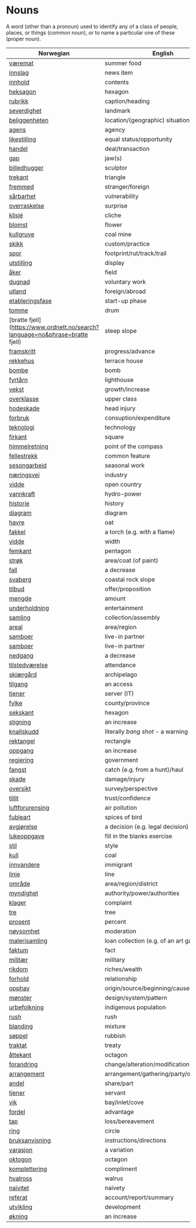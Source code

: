 # Nouns

A word (other than a pronoun) used to identify any of a class of people, places, or things (common noun), or to name a particular one of these (proper noun).

| Norwegian | English | Gender |
| --- | --- | --- |
| [væremat](https://www.ordnett.no/search?language=no&phrase=væremat) | summer food | m |
| [innslag](https://www.ordnett.no/search?language=no&phrase=innslag) | news item | i |
| [innhold](https://www.ordnett.no/search?language=no&phrase=innhold) | contents | i |
| [heksagon](https://www.ordnett.no/search?language=no&phrase=heksagon) | hexagon | m |
| [rubrikk](https://www.ordnett.no/search?language=no&phrase=rubrikk) | caption/heading | m |
| [severdighet](https://www.ordnett.no/search?language=no&phrase=severdighet) | landmark | m |
| [beliggenheten](https://www.ordnett.no/search?language=no&phrase=beliggenheten) | location/(geographic) situation | m/f |
| [agens](https://www.ordnett.no/search?language=no&phrase=agens) | agency | m |
| [likestilling](https://www.ordnett.no/search?language=no&phrase=likestilling) | equal status/opportunity | m |
| [handel](https://www.ordnett.no/search?language=no&phrase=handel) | deal/transaction | m |
| [gap](https://www.ordnett.no/search?language=no&phrase=gap) | jaw(s) | m |
| [billedhugger](https://www.ordnett.no/search?language=no&phrase=billedhugger) | sculptor | m |
| [trekant](https://www.ordnett.no/search?language=no&phrase=trekant) | triangle | m |
| [fremmed](https://www.ordnett.no/search?language=no&phrase=fremmed) | stranger/foreign | m |
| [sårbarhet](https://www.ordnett.no/search?language=no&phrase=sårbarhet) | vulnerability | m |
| [overraskelse](https://www.ordnett.no/search?language=no&phrase=overraskelse) | surprise | m |
| [klisjé](https://www.ordnett.no/search?language=no&phrase=klisjé) | cliche | m |
| [blomst](https://www.ordnett.no/search?language=no&phrase=blomst) | flower | m |
| [kullgruve](https://www.ordnett.no/search?language=no&phrase=kullgruve) | coal mine | m |
| [skikk](https://www.ordnett.no/search?language=no&phrase=skikk) | custom/practice | m |
| [spor](https://www.ordnett.no/search?language=no&phrase=spor) | footprint/rut/track/trail | i |
| [utstilling](https://www.ordnett.no/search?language=no&phrase=utstilling) | display | m |
| [åker](https://www.ordnett.no/search?language=no&phrase=åker) | field | m |
| [dugnad](https://www.ordnett.no/search?language=no&phrase=dugnad) | voluntary work | m |
| [utland](https://www.ordnett.no/search?language=no&phrase=utland) | foreign/abroad | m |
| [etableringsfase](https://www.ordnett.no/search?language=no&phrase=etableringsfase) | start-up phase | m |
| [tomme](https://www.ordnett.no/search?language=no&phrase=tomme) | drum | m |
| [bratte fjell](https://www.ordnett.no/search?language=no&phrase=bratte fjell) | steep slope | m |
| [framskritt](https://www.ordnett.no/search?language=no&phrase=framskritt) | progress/advance | i |
| [rekkehus](https://www.ordnett.no/search?language=no&phrase=rekkehus) | terrace house | i |
| [bombe](https://www.ordnett.no/search?language=no&phrase=bombe) | bomb | m |
| [fyrtårn](https://www.ordnett.no/search?language=no&phrase=fyrtårn) | lighthouse | i |
| [vekst](https://www.ordnett.no/search?language=no&phrase=vekst) | growth/increase | m |
| [overklasse](https://www.ordnett.no/search?language=no&phrase=overklasse) | upper class | m |
| [hodeskade](https://www.ordnett.no/search?language=no&phrase=hodeskade) | head injury | m |
| [forbruk](https://www.ordnett.no/search?language=no&phrase=forbruk) | consuption/expenditure | i |
| [teknologi](https://www.ordnett.no/search?language=no&phrase=teknologi) | technology | m |
| [firkant](https://www.ordnett.no/search?language=no&phrase=firkant) | square | m |
| [himmelretning](https://www.ordnett.no/search?language=no&phrase=himmelretning) | point of the compass | m |
| [fellestrekk](https://www.ordnett.no/search?language=no&phrase=fellestrekk) | common feature | i |
| [sesongarbeid](https://www.ordnett.no/search?language=no&phrase=sesongarbeid) | seasonal work | i |
| [næringsvei](https://www.ordnett.no/search?language=no&phrase=næringsvei) | industry | m |
| [vidde](https://www.ordnett.no/search?language=no&phrase=vidde) | open country | m |
| [vannkraft](https://www.ordnett.no/search?language=no&phrase=vannkraft) | hydro-power | m |
| [historie](https://www.ordnett.no/search?language=no&phrase=historie) | history | m/f |
| [diagram](https://www.ordnett.no/search?language=no&phrase=diagram) | diagram | i |
| [havre](https://www.ordnett.no/search?language=no&phrase=havre) | oat | m |
| [fakkel](https://www.ordnett.no/search?language=no&phrase=fakkel) | a torch (e.g. with a flame) | m |
| [vidde](https://www.ordnett.no/search?language=no&phrase=vidde) | width | m/f |
| [femkant](https://www.ordnett.no/search?language=no&phrase=femkant) | pentagon | m |
| [strøk](https://www.ordnett.no/search?language=no&phrase=strøk) | area/coat (of paint) | i |
| [fall](https://www.ordnett.no/search?language=no&phrase=fall) | a decrease | i |
| [svaberg](https://www.ordnett.no/search?language=no&phrase=svaberg) | coastal rock slope | i |
| [tilbud](https://www.ordnett.no/search?language=no&phrase=tilbud) | offer/proposition | i |
| [mengde](https://www.ordnett.no/search?language=no&phrase=mengde) | amount | m |
| [underholdning](https://www.ordnett.no/search?language=no&phrase=underholdning) | entertainment | m |
| [samling](https://www.ordnett.no/search?language=no&phrase=samling) | collection/assembly | m |
| [areal](https://www.ordnett.no/search?language=no&phrase=areal) | area/region | i |
| [samboer](https://www.ordnett.no/search?language=no&phrase=samboer) | live-in partner | m |
| [samboer](https://www.ordnett.no/search?language=no&phrase=samboer) | live-in partner | m |
| [nedgang](https://www.ordnett.no/search?language=no&phrase=nedgang) | a decrease | m |
| [tilstedværelse](https://www.ordnett.no/search?language=no&phrase=tilstedværelse) | attendance | i |
| [skjærgård](https://www.ordnett.no/search?language=no&phrase=skjærgård) | archipelago | m |
| [tilgang](https://www.ordnett.no/search?language=no&phrase=tilgang) | an access | i |
| [tjener](https://www.ordnett.no/search?language=no&phrase=tjener) | server (IT) | m |
| [fylke](https://www.ordnett.no/search?language=no&phrase=fylke) | county/province | i |
| [sekskant](https://www.ordnett.no/search?language=no&phrase=sekskant) | hexagon | m |
| [stigning](https://www.ordnett.no/search?language=no&phrase=stigning) | an increase | m |
| [knallskudd](https://www.ordnett.no/search?language=no&phrase=knallskudd) | literally _bang shot_ - a warning shot gun | i |
| [rektangel](https://www.ordnett.no/search?language=no&phrase=rektangel) | rectangle | i |
| [oppgang](https://www.ordnett.no/search?language=no&phrase=oppgang) | an increase | m |
| [regjering](https://www.ordnett.no/search?language=no&phrase=regjering) | government | m |
| [fangst](https://www.ordnett.no/search?language=no&phrase=fangst) | catch (e.g. from a hunt)/haul | m |
| [skade](https://www.ordnett.no/search?language=no&phrase=skade) | damage/injury | m |
| [oversikt](https://www.ordnett.no/search?language=no&phrase=oversikt) | survey/perspective | m |
| [tillit](https://www.ordnett.no/search?language=no&phrase=tillit) | trust/confidence | m |
| [luftforurensing](https://www.ordnett.no/search?language=no&phrase=luftforurensing) | air pollution | m |
| [fubleart](https://www.ordnett.no/search?language=no&phrase=fubleart) | spices of bird | m/f |
| [avgjørelse](https://www.ordnett.no/search?language=no&phrase=avgjørelse) | a decision (e.g. legal decision) | m |
| [lukeoppgave](https://www.ordnett.no/search?language=no&phrase=lukeoppgave) | fill in the blanks exercise | m |
| [stil](https://www.ordnett.no/search?language=no&phrase=stil) | style | m |
| [kull](https://www.ordnett.no/search?language=no&phrase=kull) | coal | i |
| [innvandere](https://www.ordnett.no/search?language=no&phrase=innvandere) | immigrant | m |
| [linje](https://www.ordnett.no/search?language=no&phrase=linje) | line | m |
| [område](https://www.ordnett.no/search?language=no&phrase=område) | area/region/district | i |
| [myndighet](https://www.ordnett.no/search?language=no&phrase=myndighet) | authority/power/authorities | m |
| [klager](https://www.ordnett.no/search?language=no&phrase=klager) | complaint | m |
| [tre](https://www.ordnett.no/search?language=no&phrase=tre) | tree | i |
| [prosent](https://www.ordnett.no/search?language=no&phrase=prosent) | percent | m |
| [nøysomhet](https://www.ordnett.no/search?language=no&phrase=nøysomhet) | moderation | m |
| [malerisamling](https://www.ordnett.no/search?language=no&phrase=malerisamling) | loan collection (e.g. of an art gallery) | m |
| [faktum](https://www.ordnett.no/search?language=no&phrase=faktum) | fact | i |
| [militær](https://www.ordnett.no/search?language=no&phrase=militær) | military | m |
| [rikdom](https://www.ordnett.no/search?language=no&phrase=rikdom) | riches/wealth | m |
| [forhold](https://www.ordnett.no/search?language=no&phrase=forhold) | relationship | i |
| [opphav](https://www.ordnett.no/search?language=no&phrase=opphav) | origin/source/beginning/cause | i |
| [mønster](https://www.ordnett.no/search?language=no&phrase=mønster) | design/system/pattern | i |
| [urbefolkning](https://www.ordnett.no/search?language=no&phrase=urbefolkning) | indigenous population | m |
| [rush](https://www.ordnett.no/search?language=no&phrase=rush) | rush | i |
| [blanding](https://www.ordnett.no/search?language=no&phrase=blanding) | mixture | m |
| [søppel](https://www.ordnett.no/search?language=no&phrase=søppel) | rubbish | i |
| [traktat](https://www.ordnett.no/search?language=no&phrase=traktat) | treaty | m |
| [åttekant](https://www.ordnett.no/search?language=no&phrase=åttekant) | octagon | m |
| [forandring](https://www.ordnett.no/search?language=no&phrase=forandring) | change/alteration/modification | m |
| [arrangement](https://www.ordnett.no/search?language=no&phrase=arrangement) | arrangement/gathering/party/organisation | i |
| [andel](https://www.ordnett.no/search?language=no&phrase=andel) | share/part | m |
| [tjener](https://www.ordnett.no/search?language=no&phrase=tjener) | servant | m |
| [vik](https://www.ordnett.no/search?language=no&phrase=vik) | bay/inlet/cove | m |
| [fordel](https://www.ordnett.no/search?language=no&phrase=fordel) | advantage | m |
| [tap](https://www.ordnett.no/search?language=no&phrase=tap) | loss/bereavement | i |
| [ring](https://www.ordnett.no/search?language=no&phrase=ring) | circle | m |
| [bruksanvisning](https://www.ordnett.no/search?language=no&phrase=bruksanvisning) | instructions/directions | m |
| [varasjon](https://www.ordnett.no/search?language=no&phrase=varasjon) | a variation | m |
| [oktogon](https://www.ordnett.no/search?language=no&phrase=oktogon) | octagon | m |
| [komplettering](https://www.ordnett.no/search?language=no&phrase=komplettering) | compliment | m |
| [hvalross](https://www.ordnett.no/search?language=no&phrase=hvalross) | walrus | m |
| [naivitet](https://www.ordnett.no/search?language=no&phrase=naivitet) | naivety | m |
| [referat](https://www.ordnett.no/search?language=no&phrase=referat) | account/report/summary | i |
| [utvikling](https://www.ordnett.no/search?language=no&phrase=utvikling) | development | m |
| [økning](https://www.ordnett.no/search?language=no&phrase=økning) | an increase | m |

